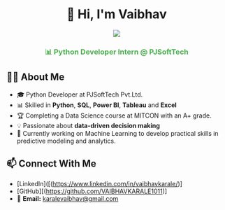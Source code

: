 <h1 align="center">👋 Hi, I'm Vaibhav</h1>

<p align="center">
  <img src="https://readme-typing-svg.herokuapp.com?size=24&color=FF5733&center=true&vCenter=true&lines=Data+Analyst;Data+Scientist;Python+Developer" />
</p>

<h3 align="center" style="color:#4CAF50;">📊 Python Developer Intern @ PJSoftTech</h3>

## 🧑‍💻 About Me
- 🎓 Python Developer at PJSoftTech Pvt.Ltd.
- 📊 Skilled in **Python**, **SQL**, **Power BI**, **Tableau** and **Excel**
- 🏆 Completing a Data Science course at MITCON with an A+ grade.
- 💡 Passionate about **data-driven decision making**
- 🤖 Currently working on Machine Learning to develop practical skills in predictive modeling and analytics.


## 📫 Connect With Me
- [LinkedIn]([(https://www.linkedin.com/in/vaibhavkarale/)]
- [GitHub][(https://github.com/VAIBHAVKARALE1011)]
- 📧 **Email:** karalevaibhav@gmail.com   
